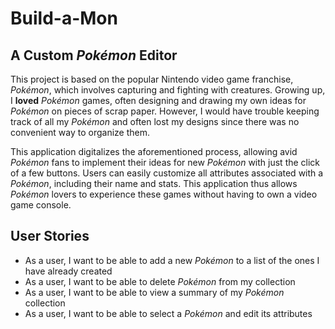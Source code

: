# Build-a-Mon

## A Custom *Pokémon* Editor

This project is based on the popular Nintendo video game franchise, *Pokémon*, which involves capturing and fighting
with creatures. Growing up, I **loved** *Pokémon* games, often designing and drawing my own ideas for *Pokémon* on 
pieces of scrap paper. However, I would have trouble keeping track of all my *Pokémon* and often lost my 
designs since there was no convenient way to organize them. 

This application digitalizes the aforementioned process, allowing avid *Pokémon* fans to implement their ideas for new
*Pokémon* with just the click of a few buttons. Users can easily customize all attributes associated with a *Pokémon*,
including their name and stats. This application thus allows *Pokémon* lovers to experience these games without
having to own a video game console.

## User Stories

- As a user, I want to be able to add a new *Pokémon* to a list of the ones I have already created
- As a user, I want to be able to delete *Pokémon* from my collection
- As a user, I want to be able to view a summary of my *Pokémon* collection
- As a user, I want to be able to select a *Pokémon* and edit its attributes
 